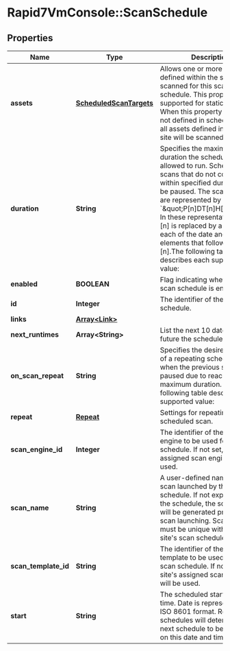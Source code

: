 # Rapid7VmConsole::ScanSchedule

## Properties
Name | Type | Description | Notes
------------ | ------------- | ------------- | -------------
**assets** | [**ScheduledScanTargets**](ScheduledScanTargets.md) | Allows one or more assets defined within the site to be scanned for this scan schedule. This property is only supported for static sites. When this property is &#x60;null&#x60;, or not defined in schedule, then all assets defined in the static site will be scanned. | [optional] 
**duration** | **String** | Specifies the maximum duration the scheduled scan is allowed to run. Scheduled scans that do not complete within specified duration will be paused. The scan duration are represented by the format &#x60;\&quot;P[n]DT[n]H[n]M\&quot;&#x60;. In these representations, the [n] is replaced by a value for each of the date and time elements that follow the [n].The following table describes each supported value:  | Value | Description |  | ---------- | ---------------- |  | P | The duration designator. It must be placed at the start of the duration representation. |  | D | The day designator that follows the value for the number of days. |  | T | The time designator that precedes the time portion of the representation. |  | H | The hour designator that follows the value for the number of hours. |  | M | The minute designator that follows the value for the number of minutes. |  For example, &#x60;\&quot;P5DT10H30M\&quot;&#x60; represents a duration of \&quot;5 days, 10 hours, and 30 minutes\&quot;. Each duration designator is optional; however, at least one must be specified and it must be preceded by the &#x60;\&quot;P\&quot;&#x60; designator.   | [optional] 
**enabled** | **BOOLEAN** | Flag indicating whether the scan schedule is enabled. | 
**id** | **Integer** | The identifier of the scan schedule. | [optional] 
**links** | [**Array&lt;Link&gt;**](Link.md) |  | [optional] 
**next_runtimes** | **Array&lt;String&gt;** | List the next 10 dates in the future the schedule will launch.  | [optional] 
**on_scan_repeat** | **String** | Specifies the desired behavior of a repeating scheduled scan when the previous scan was paused due to reaching is maximum duration. The following table describes each supported value:  | Value | Description |  | ---------- | ---------------- |  | restart-scan | Stops the previously-paused scan and launches a new scan if the previous scan did not complete within the specified duration. If the previous scheduled scan was not paused, then a new scan is launched. |  | resume-scan | Resumes the previously-paused scan if the previous scan did not complete within the specified duration. If the previous scheduled scan was not paused, then a new scan is launched. |   | 
**repeat** | [**Repeat**](Repeat.md) | Settings for repeating a scheduled scan. | [optional] 
**scan_engine_id** | **Integer** | The identifier of the scan engine to be used for this scan schedule. If not set, the site&#39;s assigned scan engine will be used. | [optional] 
**scan_name** | **String** | A user-defined name for the scan launched by the schedule. If not explicitly set in the schedule, the scan name will be generated prior to the scan launching. Scan names must be unique within the site&#39;s scan schedules. | [optional] 
**scan_template_id** | **String** | The identifier of the scan template to be used for this scan schedule. If not set, the site&#39;s assigned scan template will be used. | [optional] 
**start** | **String** | The scheduled start date and time. Date is represented in ISO 8601 format. Repeating schedules will determine the next schedule to begin based on this date and time. | 


